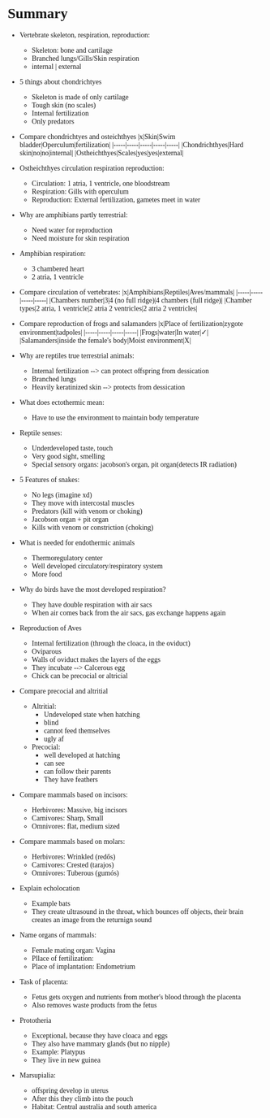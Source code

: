 <span style="font-family:'cascadia code'">

# Summary
- Vertebrate skeleton, respiration, reproduction:
  - Skeleton: bone and cartilage
  - Branched lungs/Gills/Skin respiration
  - internal | external
- 5 things about chondrichtyes
  - Skeleton is made of only cartilage
  - Tough skin (no scales)
  - Internal fertilization
  - Only predators

- Compare chondrichtyes and osteichthyes
    |x|Skin|Swim bladder|Operculum|fertilization|
    |-----|-----|-----|-----|-----|
    |Chondrichthyes|Hard skin|no|no|internal| 
    |Ostheichthyes|Scales|yes|yes|external|

- Ostheichthyes circulation respiration reproduction:
  - Circulation: 1 atria, 1 ventricle, one bloodstream
  - Respiration: Gills with operculum
  - Reproduction: External fertilization, gametes meet in water

- Why are amphibians partly terrestrial:
  - Need water for reproduction
  - Need moisture for skin respiration

- Amphibian respiration:
  - 3 chambered heart
  - 2 atria, 1 ventricle

- Compare circulation of vertebrates:
    |x|Amphibians|Reptiles|Aves/mammals|
    |-----|-----|-----|-----|
    |Chambers number|3|4 (no full ridge)|4 chambers (full ridge)|
    |Chamber types|2 atria, 1 ventricle|2 atria 2 ventricles|2 atria 2 ventricles| 

- Compare reproduction of frogs and salamanders
    |x|Place of fertilization|zygote environment|tadpoles|
    |-----|-----|-----|-----|
    |Frogs|water|In water|$\checkmark$|
    |Salamanders|inside the female's body|Moist environment|X|
  

- Why are reptiles true terrestrial animals:
  - Internal fertilization --> can protect offspring from dessication
  - Branched lungs
  - Heavily keratinized skin --> protects from dessication

- What does ectothermic mean:
  - Have to use the environment to maintain body temperature

- Reptile senses:
  - Underdeveloped taste, touch
  - Very good sight, smelling
  - Special sensory organs: jacobson's organ, pit organ(detects IR radiation)

- 5 Features of snakes:
  - No legs (imagine xd)
  - They move with intercostal muscles
  - Predators (kill with venom or choking)
  - Jacobson organ + pit organ 
  - Kills with  venom or constriction (choking)

- What is needed for endothermic animals
  - Thermoregulatory center
  - Well developed circulatory/respiratory system
  - More food

- Why do birds have the most developed respiration?
  - They have double respiration with air sacs
  - When air comes back from the air sacs, gas exchange happens again

- Reproduction of Aves
  - Internal fertilization (through the cloaca, in the oviduct)
  - Oviparous
  - Walls of oviduct makes the layers of the eggs
  - They incubate --> Calcerous egg
  - Chick can be precocial or altricial

- Compare precocial and altritial
  - Altritial:
    - Undeveloped state when hatching
    - blind
    - cannot feed themselves
    - ugly af
  - Precocial:
    - well developed at hatching
    - can see
    - can follow their parents
    - They have feathers

- Compare mammals based on incisors:
  - Herbivores: Massive, big incisors
  - Carnivores: Sharp, Small
  - Omnivores: flat, medium sized

- Compare mammals based on molars:
  - Herbivores: Wrinkled (redős)
  - Carnivores: Crested (tarajos)
  - Omnivores: Tuberous (gumós)

- Explain echolocation
  - Example bats
  - They create ultrasound in the throat, which bounces off objects, their brain creates an image from the returnign sound


- Name organs of mammals:
  - Female mating organ: Vagina
  - Pllace of fertilization: 
  - Place of implantation: Endometrium

- Task of placenta:
  - Fetus gets oxygen and nutrients from mother's blood through the placenta
  - Also removes waste products from the fetus
  
- Prototheria
  - Exceptional, because they have cloaca and eggs
  - They also have mammary glands (but no nipple)
  - Example: Platypus 
  - They live in new guinea

- Marsupialia:
  - offspring develop in uterus
  - After this they climb into the pouch
  - Habitat: Central australia and south america
